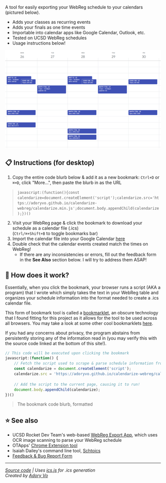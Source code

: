 A tool for easily exporting your WebReg schedule to your calendars (pictured below).
- Adds your classes as recurring events
- Adds your finals as one time events
- Importable into calendar apps like Google Calendar, Outlook, etc.
- Tested on UCSD WebReg schedules
- Usage instructions below!

![Command line screenshot](assets/screenshot-cropped-v1.png)

## 📋 Instructions (for desktop)
1. Copy the entire code blurb below & add it as a new bookmark: `Ctrl+D` or `⌘+D`, click "More...", then paste the blurb in as the URL
> ```javascript:(function(){const calendarize=document.createElement('script');calendarize.src='https://adoryvo.github.io/calendarize-webreg/calendarize.min.js';document.body.appendChild(calendarize);})()```
2. Visit your WebReg page & click the bookmark to download your schedule as a calendar file (.ics)  
	(`Ctrl/⌘+Shift+B` to toggle bookmarks bar)
3. Import the calendar file into your Google Calendar [here](https://calendar.google.com/calendar/u/0/r/settings/export)
4. Double check that the calendar events created match the times on WebReg!
	- If there are any inconsistencies or errors, fill out the feedback form in the **See Also** section below. I will try to address them ASAP!

## 🤔 How does it work?
Essentially, when you click the bookmark, your browser runs a script (AKA a program) that I wrote 
which simply takes the text in your WebReg table and organizes your schedule information into the format
needed to create a .ics calendar file. 

This form of bookmark tool is called a 
[bookmarklet](https://en.wikipedia.org/wiki/Bookmarklet), an obscure technology that I found
fitting for this project as it allows for the tool to be used across all browsers. 
You may take a look at some other cool bookmarklets [here](https://caiorss.github.io/bookmarklets).

If you had any concerns about privacy, the program abstains from persistently storing any of the information 
read in (you may verify this with the source code linked at the bottom of this site!).

```js
// This code will be executed upon clicking the bookmark
javascript:(function() {
	// Fetch the script used to scrape & parse schedule information from the web page 
	const calendarize = document.createElement('script');
	calendarize.src = 'https://adoryvo.github.io/calendarize-webreg/calendarize.min.js';

	// Add the script to the current page, causing it to run!
	document.body.appendChild(calendarize);
})()
```
> The bookmark code blurb, formatted

## ⭐ See also
- UCSD Rocket Dev Team's web-based [WebReg Export App](https://www.webreg-export.com/), which uses OCR image scanning to parse your WebReg schedule
- OTApps' [Chrome Extension tool](https://chrome.google.com/webstore/detail/ucsd-schedule-to-calendar/haafakimhdpglinagaadlgebflifeiho?hl=en-US)
- Isaiah Dailey's command line tool, [Schtoics](https://github.com/isaiahtx/Schtoics)
- [Feedback & Bug Report Form](https://forms.gle/nv2LUzE4SQ3fQVmX7)

---
*[Source code](https://github.com/AdoryVo/calendarize-webreg) | Uses [ics.js](https://github.com/nwcell/ics.js/) for .ics generation*  
*Created by [Adory Vo](https://github.com/AdoryVo)*
